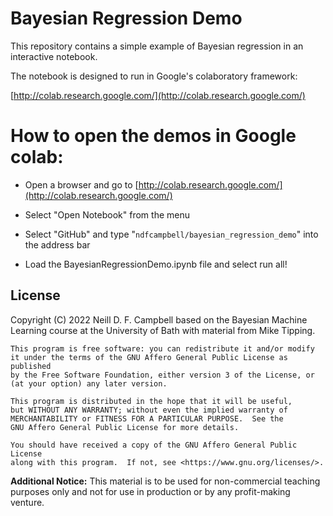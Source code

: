 # Bayesian Regression Demo

This repository contains a simple example of Bayesian regression in an interactive notebook.

The notebook is designed to run in Google's colaboratory framework:

[http://colab.research.google.com/](http://colab.research.google.com/)

# How to open the demos in Google colab:

- Open a browser and go to [http://colab.research.google.com/](http://colab.research.google.com/)

- Select "Open Notebook" from the menu

- Select "GitHub" and type "`ndfcampbell/bayesian_regression_demo`" into the address bar

- Load the BayesianRegressionDemo.ipynb file and select run all!

## License

Copyright (C) 2022  Neill D. F. Campbell based on the Bayesian Machine Learning course at the University of Bath with material from Mike Tipping.

    This program is free software: you can redistribute it and/or modify
    it under the terms of the GNU Affero General Public License as published
    by the Free Software Foundation, either version 3 of the License, or
    (at your option) any later version.

    This program is distributed in the hope that it will be useful,
    but WITHOUT ANY WARRANTY; without even the implied warranty of
    MERCHANTABILITY or FITNESS FOR A PARTICULAR PURPOSE.  See the
    GNU Affero General Public License for more details.

    You should have received a copy of the GNU Affero General Public License
    along with this program.  If not, see <https://www.gnu.org/licenses/>.
    
**Additional Notice:** This material is to be used for non-commercial teaching purposes only and not for use in production or by any profit-making venture.

